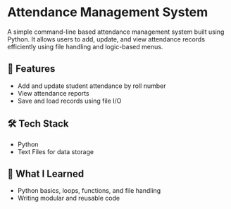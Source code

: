 # Attendance Management System

A simple command-line based attendance management system built using Python. It allows users to add, update, and view attendance records efficiently using file handling and logic-based menus.

## 🚀 Features
- Add and update student attendance by roll number
- View attendance reports
- Save and load records using file I/O

## 🛠️ Tech Stack
- Python
- Text Files for data storage

## 🧠 What I Learned
- Python basics, loops, functions, and file handling
- Writing modular and reusable code

